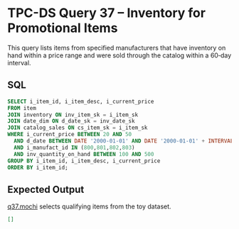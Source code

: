 # TPC-DS Query 37 – Inventory for Promotional Items

This query lists items from specified manufacturers that have inventory on hand within a price range and were sold through the catalog within a 60‑day interval.

## SQL
```sql
SELECT i_item_id, i_item_desc, i_current_price
FROM item
JOIN inventory ON inv_item_sk = i_item_sk
JOIN date_dim ON d_date_sk = inv_date_sk
JOIN catalog_sales ON cs_item_sk = i_item_sk
WHERE i_current_price BETWEEN 20 AND 50
  AND d_date BETWEEN DATE '2000-01-01' AND DATE '2000-01-01' + INTERVAL '60' DAY
  AND i_manufact_id IN (800,801,802,803)
  AND inv_quantity_on_hand BETWEEN 100 AND 500
GROUP BY i_item_id, i_item_desc, i_current_price
ORDER BY i_item_id;
```

## Expected Output
[q37.mochi](./q37.mochi) selects qualifying items from the toy dataset.
```json
[]
```
